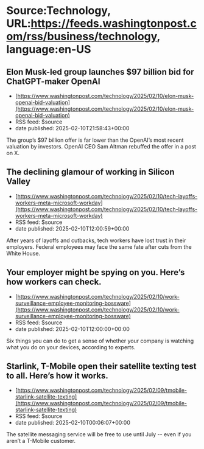 # Source:Technology, URL:https://feeds.washingtonpost.com/rss/business/technology, language:en-US

## Elon Musk-led group launches $97 billion bid for ChatGPT-maker OpenAI
 - [https://www.washingtonpost.com/technology/2025/02/10/elon-musk-openai-bid-valuation](https://www.washingtonpost.com/technology/2025/02/10/elon-musk-openai-bid-valuation)
 - RSS feed: $source
 - date published: 2025-02-10T21:58:43+00:00

The group’s $97 billion offer is far lower than the OpenAI’s most recent valuation by investors. OpenAI CEO Sam Altman rebuffed the offer in a post on X.

## The declining glamour of working in Silicon Valley
 - [https://www.washingtonpost.com/technology/2025/02/10/tech-layoffs-workers-meta-microsoft-workday](https://www.washingtonpost.com/technology/2025/02/10/tech-layoffs-workers-meta-microsoft-workday)
 - RSS feed: $source
 - date published: 2025-02-10T12:00:59+00:00

After years of layoffs and cutbacks, tech workers have lost trust in their employers. Federal employees may face the same fate after cuts from the White House.

## Your employer might be spying on you. Here’s how workers can check.
 - [https://www.washingtonpost.com/technology/2025/02/10/work-surveillance-employee-monitoring-bossware](https://www.washingtonpost.com/technology/2025/02/10/work-surveillance-employee-monitoring-bossware)
 - RSS feed: $source
 - date published: 2025-02-10T12:00:00+00:00

Six things you can do to get a sense of whether your company is watching what you do on your devices, according to experts.

## Starlink, T-Mobile open their satellite texting test to all. Here’s how it works.
 - [https://www.washingtonpost.com/technology/2025/02/09/tmobile-starlink-satellite-texting](https://www.washingtonpost.com/technology/2025/02/09/tmobile-starlink-satellite-texting)
 - RSS feed: $source
 - date published: 2025-02-10T00:06:07+00:00

The satellite messaging service will be free to use until July -- even if you aren’t a T-Mobile customer.

